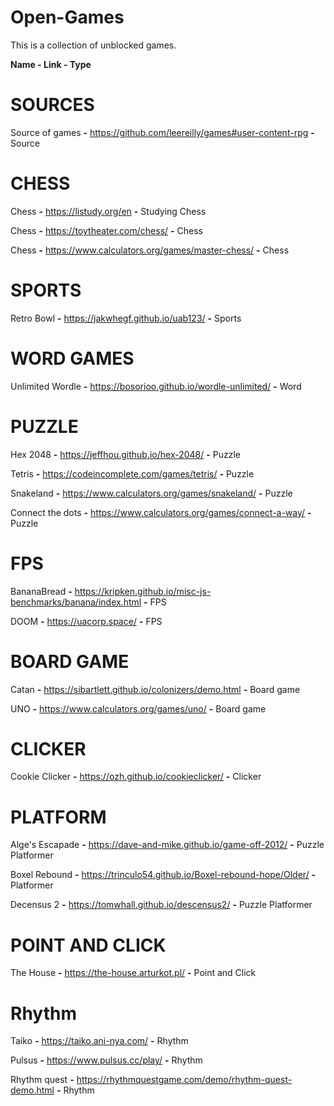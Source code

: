 # Open-Games
This is a collection of unblocked games.

**Name - Link - Type**

# SOURCES

Source of games **-** https://github.com/leereilly/games#user-content-rpg **-** Source

# CHESS

Chess **-** https://listudy.org/en **-** Studying Chess

Chess **-** https://toytheater.com/chess/ **-** Chess

Chess **-** https://www.calculators.org/games/master-chess/ **-** Chess

# SPORTS

Retro Bowl **-** https://jakwhegf.github.io/uab123/ **-** Sports

# WORD GAMES

Unlimited Wordle **-** https://bosorioo.github.io/wordle-unlimited/ **-** Word

# PUZZLE

Hex 2048 **-** https://jeffhou.github.io/hex-2048/ **-** Puzzle

Tetris **-** https://codeincomplete.com/games/tetris/ **-** Puzzle

Snakeland **-** https://www.calculators.org/games/snakeland/ **-** Puzzle

Connect the dots **-** https://www.calculators.org/games/connect-a-way/ **-** Puzzle

# FPS

BananaBread **-** https://kripken.github.io/misc-js-benchmarks/banana/index.html **-** FPS

DOOM **-** https://uacorp.space/ **-** FPS

# BOARD GAME

Catan **-** https://sibartlett.github.io/colonizers/demo.html **-** Board game

UNO **-** https://www.calculators.org/games/uno/ **-** Board game

# CLICKER

Cookie Clicker **-** https://ozh.github.io/cookieclicker/ **-** Clicker

# PLATFORM

Alge's Escapade **-** https://dave-and-mike.github.io/game-off-2012/ **-** Puzzle Platformer

Boxel Rebound **-** https://trinculo54.github.io/Boxel-rebound-hope/Older/ **-** Platformer

Decensus 2 **-** https://tomwhall.github.io/descensus2/ **-** Puzzle Platformer

# POINT AND CLICK

The House **-** https://the-house.arturkot.pl/ **-** Point and Click

# Rhythm

Taiko **-** https://taiko.ani-nya.com/ **-** Rhythm

Pulsus **-** https://www.pulsus.cc/play/ **-** Rhythm

Rhythm quest **-** https://rhythmquestgame.com/demo/rhythm-quest-demo.html **-** Rhythm
